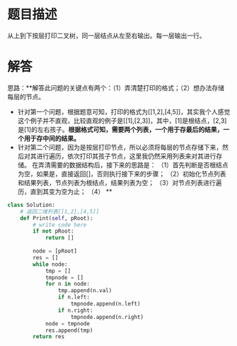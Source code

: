 # 题目描述

从上到下按层打印二叉树，同一层结点从左至右输出。每一层输出一行。

# 解答

思路：**解答此问题的关键点有两个：（1）弄清楚打印的格式；（2）想办法存储每层的节点。
* 针对第一个问题，根据题意可知，打印的格式为[[1,2],[4,5]]，其实我个人感觉这个例子并不直观，比较直观的例子是[[1],[2,3]]，其中，[1]是根结点，[2,3]是[1]的左右孩子。**根据格式可知，需要两个列表，一个用于存最后的结果，一个用于存中间的结果。**
* 针对第二个问题，因为是按层打印节点，所以必须将每层的节点存储下来，然后对其进行遍历，依次打印其孩子节点，这里我仍然采用列表来对其进行存储。
在弄清需要的数据结构后，接下来的思路是：
（1）首先判断是否根结点为空，如果是，直接返回[]，否则执行接下来的步骤；
（2）初始化节点列表和结果列表，节点列表为根结点，结果列表为空；
（3）对节点列表进行遍历，直到其变为空为止；
（4）
**

```python
class Solution:
    # 返回二维列表[[1,2],[4,5]]
    def Print(self, pRoot):
        # write code here
        if not pRoot:
            return []
        
        node = [pRoot]
        res = []
        while node:
            tmp = []
            tmpnode = []
            for n in node:
                tmp.append(n.val)
                if n.left:
                    tmpnode.append(n.left)
                if n.right:
                    tmpnode.append(n.right)
            node = tmpnode
            res.append(tmp)
        return res
```
